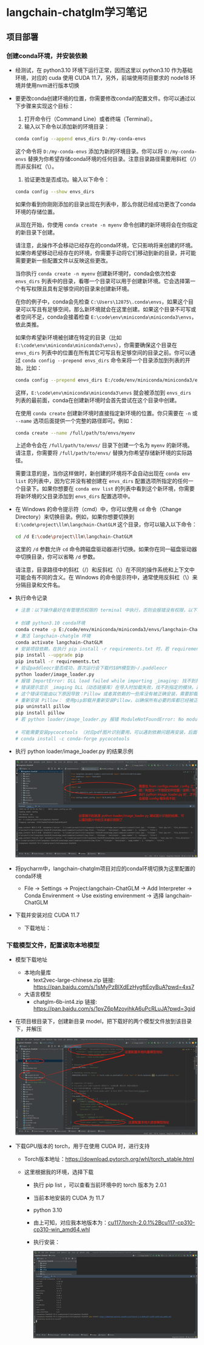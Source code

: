 # langchain-chatglm学习笔记

## 项目部署

### 创建conda环境，并安装依赖

* 经测试，在 python3.10 环境下运行正常，因而这里以 python3.10 作为基础环境，对应的 cuda 使用 CUDA 11.7，另外，前端使用项目要求的 node18 环境并使用nvm进行版本切换

* 要更改conda创建环境的位置，你需要修改conda的配置文件。你可以通过以下步骤来实现这个目标：

  1. 打开命令行（Command Line）或者终端（Terminal）。
  2. 输入以下命令以添加新的环境目录：

  ```sh
  conda config --append envs_dirs D:/my-conda-envs
  ```

  这个命令将 `D:/my-conda-envs` 添加为新的环境目录。你可以将 `D:/my-conda-envs` 替换为你希望存储conda环境的任何目录。注意目录路径需要用斜杠（/）而非反斜杠（\）。

  1. 验证更改是否成功。输入以下命令：

  ```sh
  conda config --show envs_dirs
  ```

  如果你看到你刚刚添加的目录出现在列表中，那么你就已经成功更改了conda环境的存储位置。

  从现在开始，你使用 `conda create -n myenv` 命令创建的新环境将会在你指定的新目录下创建。

  请注意，此操作不会移动已经存在的conda环境，它只影响将来创建的环境。如果你希望移动已经存在的环境，你需要手动将它们移动到新的目录，并可能需要更新一些配置文件以反映这些更改。

  当你执行 `conda create -n myenv` 创建新环境时，conda会依次检查 `envs_dirs` 列表中的目录，看哪一个目录可以用于创建新环境。它会选择第一个有写权限且具有足够空间的目录来创建新环境。

  在你的例子中，conda会先检查 `C:\Users\12875\.conda\envs`，如果这个目录可以写且有足够空间，那么新环境就会在这里创建。如果这个目录不可写或者空间不足，conda会接着检查 `E:\code\env\miniconda\miniconda3\envs`，依此类推。

  如果你希望新环境被创建在特定的目录（比如 `E:\code\env\miniconda\miniconda3\envs`），你需要确保这个目录在 `envs_dirs` 列表中的位置在所有其它可写且有足够空间的目录之前。你可以通过 `conda config --prepend envs_dirs` 命令来将一个目录添加到列表的开始，比如：

  ```sh
  conda config --prepend envs_dirs E:/code/env/miniconda/miniconda3/envs
  ```

  这样，`E:\code\env\miniconda\miniconda3\envs` 就会被添加到 `envs_dirs` 列表的最前面，conda在创建新环境时会首先尝试在这个目录中创建。

  在使用 `conda create` 创建新环境时直接指定新环境的位置。你只需要在 `-n` 或 `--name` 选项后面提供一个完整的路径即可。例如：

  ```sh
  conda create --name /full/path/to/envs/myenv
  ```

  上述命令会在 `/full/path/to/envs/` 目录下创建一个名为 `myenv` 的新环境。请注意，你需要将 `/full/path/to/envs/` 替换为你希望存储新环境的实际路径。

  需要注意的是，当你这样做时，新创建的环境将不会自动出现在 `conda env list` 的列表中，因为它并没有被创建在 `envs_dirs` 配置选项所指定的任何一个目录下。如果你想要在 `conda env list` 的列表中看到这个新环境，你需要将新环境的父目录添加到 `envs_dirs` 配置选项中。

* 在 Windows 的命令提示符（cmd）中，你可以使用 `cd` 命令（Change Directory）来切换目录。例如，如果你想要切换到 `E:\code\project\llm\langchain-ChatGLM` 这个目录，你可以输入以下命令：

  ```sh
  cd /d E:\code\project\llm\langchain-ChatGLM
  ```

  这里的 `/d` 参数允许 `cd` 命令跨磁盘驱动器进行切换。如果你在同一磁盘驱动器中切换目录，你可以省略 `/d` 参数。

  请注意，目录路径中的斜杠（/）和反斜杠（\）在不同的操作系统和上下文中可能会有不同的含义。在 Windows 的命令提示符中，通常使用反斜杠（\）来分隔目录和文件名。

* 执行命令记录

  ```sh
  # 注意：以下操作最好在有管理员权限的 terminal 中执行，否则会报错没有权限，以下命令在用管理员打开的 cmd 中测试没有问题
  
  # 创建 python3.10 conda环境
  conda create -p E:/code/env/miniconda/miniconda3/envs/langchain-ChatGLM python=3.10
  # 激活 langchain-chatglm 环境
  conda activate langchain-ChatGLM
  # 安装项目依赖，在执行 pip install -r requirements.txt 时，若 requirements.txt 中，包含有中文，那么会有可能报错编码识别有问题，此时，只需要把中文的部分删除，再执行就行了。中文的部分通常是注释说明，所以它的存在是可以理解的。
  pip install --upgrade pip
  pip install -r requirements.txt
  # 验证paddleocr是否成功，首次运行会下载约18M模型到~/.paddleocr
  python loader/image_loader.py
  # 报错 ImportError: DLL load failed while importing _imaging: 找不到指定的模块
  # 错误提示显示 _imaging DLL（动态链接库）在导入时加载失败，找不到指定的模块。这是在试图导入 PIL（Python Imaging Library）模块时发生的，PIL 通常是由 Pillow 提供的，Pillow 是 PIL 的一个更活跃的分支。
  # 这个错误可能由以下原因导致：Pillow 或者其依赖的一些库没有被正确安装，需要卸载并安装 pillow
  # 重新安装 Pillow： 使用pip卸载并重新安装Pillow，以确保所有必要的库都已经被正确安装。你可以在你的命令行中运行以下命令：
  pip uninstall pillow
  pip install pillow
  # 若 python loader/image_loader.py 报错 ModuleNotFoundError: No module named 'configs'，那么是因为在代码中，需要预先配置当前项目路径，这可能是原来项目的代码bug，目前我已经在 dev-v1.0.0 中修复，具体参考问题记录
  
  # 可能需要安装pycocotools （对应pdf图片识别要用，可以遇到依赖问题再安装，后面有可能会优化这部分）
  # conda install -c conda-forge pycocotools
  ```

* 执行 python loader/image_loader.py 的结果示例

  ![image-image_loader执行效果](./langchain-chatglm学习笔记/image-image_loader执行效果.png)

* 将pycharm中，langchain-chatglm项目对应的conda环境切换为这里配置的conda环境

  * File -> Settings -> Project:langchain-ChatGLM -> Add Interpreter -> Conda Envirenment -> Use existing envirenment -> 选择 langchain-ChatGLM

* 下载并安装对应 CUDA 11.7

  * 下载地址：

### 下载模型文件，配置读取本地模型

* 模型下载地址

  * 本地向量库
    * text2vec-large-chinese.zip 链接: https://pan.baidu.com/s/1sMyPzBIXdEzHygftEoyBuA?pwd=4xs7
  * 大语言模型
    * chatglm-6b-int4.zip 链接: https://pan.baidu.com/s/1pvZ6pMzovjhkA6uPcRLuJA?pwd=3gjd

* 在项目根目录下，创建新目录 model，把下载好的两个模型文件放到该目录下，并解压

  ![image-本地模型地址配置](./langchain-chatglm学习笔记/image-本地模型地址配置.png)

* 下载GPU版本的 torch，用于在使用 CUDA 时，进行支持

  * Torch版本地址：https://download.pytorch.org/whl/torch_stable.html

  * 这里根据我的环境，选择下载

    * 执行 pip list ，可以查看当前环境中的 torch 版本为 2.0.1

    * 当前本地安装的 CUDA 为 11.7

    * python 3.10

    * 由上可知，对应我本地版本为：[cu117/torch-2.0.1%2Bcu117-cp310-cp310-win_amd64.whl](https://download.pytorch.org/whl/cu117/torch-2.0.1%2Bcu117-cp310-cp310-win_amd64.whl)

    * 执行安装：

      ![image-torch-gpu版本安装](./langchain-chatglm学习笔记/image-torch-gpu版本安装.png)